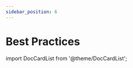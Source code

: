 ```yaml
---
sidebar_position: 6
---
```


# Best Practices

import DocCardList from '@theme/DocCardList';

<DocCardList />

